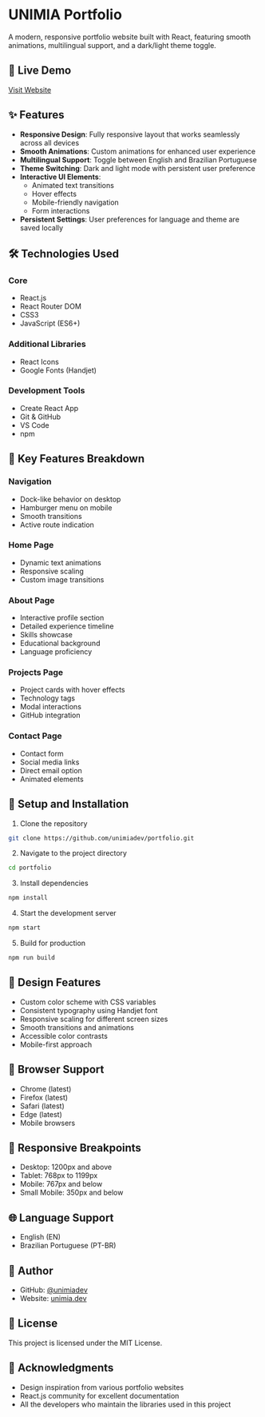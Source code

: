 # UNIMIA Portfolio

A modern, responsive portfolio website built with React, featuring smooth animations, multilingual support, and a dark/light theme toggle.

## 🌟 Live Demo
[Visit Website](https://unimia.dev)

## ✨ Features

- **Responsive Design**: Fully responsive layout that works seamlessly across all devices
- **Smooth Animations**: Custom animations for enhanced user experience
- **Multilingual Support**: Toggle between English and Brazilian Portuguese
- **Theme Switching**: Dark and light mode with persistent user preference
- **Interactive UI Elements**: 
  - Animated text transitions
  - Hover effects
  - Mobile-friendly navigation
  - Form interactions
- **Persistent Settings**: User preferences for language and theme are saved locally

## 🛠 Technologies Used

### Core
- React.js
- React Router DOM
- CSS3
- JavaScript (ES6+)

### Additional Libraries
- React Icons
- Google Fonts (Handjet)

### Development Tools
- Create React App
- Git & GitHub
- VS Code
- npm

## 🎯 Key Features Breakdown

### Navigation
- Dock-like behavior on desktop
- Hamburger menu on mobile
- Smooth transitions
- Active route indication

### Home Page
- Dynamic text animations
- Responsive scaling
- Custom image transitions

### About Page
- Interactive profile section
- Detailed experience timeline
- Skills showcase
- Educational background
- Language proficiency

### Projects Page
- Project cards with hover effects
- Technology tags
- Modal interactions
- GitHub integration

### Contact Page
- Contact form
- Social media links
- Direct email option
- Animated elements

## 🚀 Setup and Installation

1. Clone the repository
```bash
git clone https://github.com/unimiadev/portfolio.git    
```

2. Navigate to the project directory
```bash
cd portfolio
```

3. Install dependencies
```bash
npm install
```

4. Start the development server
```bash
npm start
```

5. Build for production
```bash
npm run build
```

## 🎨 Design Features

- Custom color scheme with CSS variables
- Consistent typography using Handjet font
- Responsive scaling for different screen sizes
- Smooth transitions and animations
- Accessible color contrasts
- Mobile-first approach

## 🔧 Browser Support

- Chrome (latest)
- Firefox (latest)
- Safari (latest)
- Edge (latest)
- Mobile browsers

## 📱 Responsive Breakpoints

- Desktop: 1200px and above
- Tablet: 768px to 1199px
- Mobile: 767px and below
- Small Mobile: 350px and below

## 🌐 Language Support

- English (EN)
- Brazilian Portuguese (PT-BR)


## 👤 Author

- GitHub: [@unimiadev](https://github.com/unimiadev)
- Website: [unimia.dev](https://unimia.dev)

## 📄 License

This project is licensed under the MIT License.

## 💫 Acknowledgments

- Design inspiration from various portfolio websites
- React.js community for excellent documentation
- All the developers who maintain the libraries used in this project


